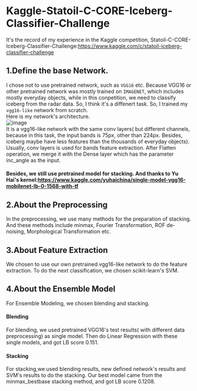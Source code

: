 # Kaggle-Statoil-C-CORE-Iceberg-Classifier-Challenge
It's the record of my experience in the Kaggle competition, Statoil-C-CORE-Iceberg-Classifier-Challenge:https://www.kaggle.com/c/statoil-iceberg-classifier-challenge</br>
## 1.Define the base Network.
I chose not to use pretrained network, such as `VGG16` etc. Because VGG16 or other pretrained network was mostly trained on `IMAGENET`, which includes mostly everyday objects, while in this conpetition, we need to classify iceberg from the radar data. So, I think it's a diffenert task. So, I trained my `vgg16-like` network from scratch.</br>
Here is my network's architecture.</br>
![image](https://github.com/mjDelta/Kaggle-Statoil-C-CORE-Iceberg-Classifier-Challenge/blob/master/imgs/network.png)</br>
It is a vgg16-like network with the same conv layers( but different channels, because in this task, the input bands is 75px, other than 224px. Besides, iceberg maybe have less features than the thousands of everyday objects).
Usually, conv layers is used for bands feature extraction. After Flatten operation, we merge it with the Dense layer which has the parameter inc_angle as the input.</br>
#### Besides, we still use pretrained model for stacking. And thanks to Yu Hai's kernel:https://www.kaggle.com/yuhaichina/single-model-vgg16-mobilenet-lb-0-1568-with-tf</br>
## 2.About the Preprocessing
In the preprocessing, we use many methods for the preparation of stacking. And these methods include minmax, Fourier Transformation, ROF de-noising, Morphological Transformation etc. </br>

## 3.About Feature Extraction
We chosen to use our own pretrained vgg16-like network to do the feature extraction. To do the next classification, we chosen scikit-learn's SVM.</br>

## 4.About the Ensemble Model
For Ensemble Modeling, we chosen blending and stacking.
#### Blending
For blending, we used pretrained VGG16's test results( with different data preprocessing) as single model. Then do Linear Regression with these single models, and got LB score 0.151.
#### Stacking 
For stacking,we used blending results, new defined network's results and SVM's results to do the stacking. Our best model came from the minmax_bestbase stacking method, and got LB score 0.1208.
